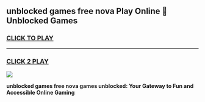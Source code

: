 
## unblocked games free nova Play Online 👋 Unblocked Games
<h3>
<a href="https://premium.freeplayer.one?title=unblocked_games_free_nova&ref=19F">CLICK TO PLAY</a></h3>
<hr>

<h3>
<a href="https://premium.freeplayer.one?title=unblocked_games_free_nova&ref=19F">CLICK 2 PLAY</a>
  
</h3>

<a href="https://premium.freeplayer.one?title=unblocked_games_free_nova&ref=19F"><img src="https://clearcache.store/games.png"></a>


**unblocked games free nova games unblocked: Your Gateway to Fun and Accessible Online Gaming**
